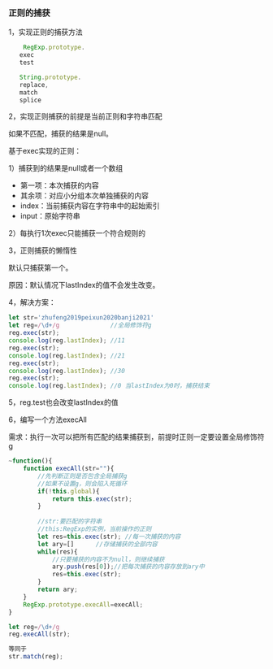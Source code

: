 ### 正则的捕获



1，实现正则的捕获方法



```javascript
	RegExp.prototype.
​	exec
​	test

​	String.prototype.
​	replace,
​	match
​	splice
```



2，实现正则捕获的前提是当前正则和字符串匹配

如果不匹配，捕获的结果是null。

基于exec实现的正则：

1）捕获到的结果是null或者一个数组

* 第一项：本次捕获的内容
* 其余项：对应小分组本次单独捕获的内容
* index：当前捕获内容在字符串中的起始索引
* input：原始字符串

2）每执行1次exec只能捕获一个符合规则的



3，正则捕获的懒惰性

默认只捕获第一个。

原因：默认情况下lastIndex的值不会发生改变。



4，解决方案：

```javascript
let str='zhufeng2019peixun2020banji2021'
let reg=/\d+/g				//全局修饰符g
reg.exec(str);				
console.log(reg.lastIndex); //11
reg.exec(str);	
console.log(reg.lastIndex); //21
reg.exec(str);
console.log(reg.lastIndex);	//30
reg.exec(str);
console.log(reg.lastIndex);	//0 当lastIndex为0时，捕获结束
```



5，reg.test也会改变lastIndex的值



6，编写一个方法execAll

需求：执行一次可以把所有匹配的结果捕获到，前提时正则一定要设置全局修饰符g

```javascript
~function(){
	function execAll(str=""){
        //先判断正则是否包含全局捕获g
        //如果不设置g，则会陷入死循环
        if(!this.global){
            return this.exec(str);
        }
        
		//str:要匹配的字符串
		//this:RegExp的实例，当前操作的正则
		let res=this.exec(str);	//每一次捕获的内容
        let ary=[]		//存储捕获的全部内容
		while(res){
            //只要捕获的内容不为null，则继续捕获
            ary.push(res[0]);//把每次捕获的内容存放到ary中
            res=this.exec(str);
        }
        return ary;
	}
	RegExp.prototype.execAll=execAll;
}

let reg=/\d+/g
reg.execAll(str);

等同于
str.match(reg);
```

